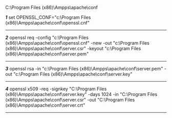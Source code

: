 C:\Program Files (x86)\Ampps\apache\conf

***1***
set OPENSSL_CONF="c:\Program Files (x86)\Ampps\apache\conf\openssl.cnf"
<hr>

***2***
openssl req -config "c:\Program Files (x86)\Ampps\apache\conf\openssl.cnf" -new -out "c:\Program Files (x86)\Ampps\apache\conf\server.csr" -keyout "c:\Program Files (x86)\Ampps\apache\conf\server.pem"
<hr>

***3***
openssl rsa -in "c:\Program Files (x86)\Ampps\apache\conf\server.pem" -out "c:\Program Files (x86)\Ampps\apache\conf\server.key"
<hr>

***4***
openssl x509 -req -signkey "C:\Program Files (x86)\Ampps\apache\conf\server.key" -days 1024 -in "C:\Program Files (x86)\Ampps\apache\conf\server.csr" -out "C:\Program Files (x86)\Ampps\apache\conf\server.crt"
<hr>

